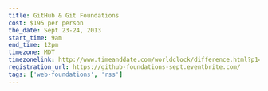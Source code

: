 ```yaml
---
title: GitHub & Git Foundations
cost: $195 per person
the_date: Sept 23-24, 2013
start_time: 9am
end_time: 12pm
timezone: MDT
timezonelink: http://www.timeanddate.com/worldclock/difference.html?p1=75
registration_url: https://github-foundations-sept.eventbrite.com/
tags: ['web-foundations', 'rss']
---
```

